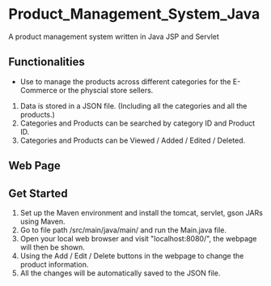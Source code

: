 # Product_Management_System_Java
A product management system written in Java JSP and Servlet 

## Functionalities
- Use to manage the products across different categories for the E-Commerce or the physcial store sellers.

1. Data is stored in a JSON file. (Including all the categories and all the products.)
2. Categories and Products can be searched by category ID and Product ID.
3. Categories and Products can be Viewed / Added / Edited / Deleted.

## Web Page


## Get Started
1. Set up the Maven environment and install the tomcat, servlet, gson JARs using Maven.
2. Go to file path /src/main/java/main/ and run the Main.java file.
3. Open your local web browser and visit "localhost:8080/", the webpage will then be shown.
4. Using the Add / Edit / Delete buttons in the webpage to change the product information.
5. All the changes will be automatically saved to the JSON file.
